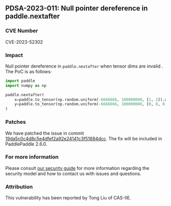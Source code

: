 ## PDSA-2023-011: Null pointer dereference in paddle.nextafter

### CVE Number

CVE-2023-52302

### Impact

Null pointer dereference in `paddle.nextafter` when tensor dims are invalid . The PoC is as follows:

```python
import paddle
import numpy as np

paddle.nextafter(
    x=paddle.to_tensor(np.random.uniform(-6666666, 100000000, [1, 2]).astype(np.float32)),
    y=paddle.to_tensor(np.random.uniform(-6666666, 100000000, [0, 0, 0, 0, 0]).astype(np.float32))
)
```

### Patches

We have patched the issue in commit [19da5c0c4d8c5e4dfef2a92e24141c3f51884dcc](https://github.com/PaddlePaddle/Paddle/commit/19da5c0c4d8c5e4dfef2a92e24141c3f51884dcc).
The fix will be included in PaddlePaddle 2.6.0.

### For more information

Please consult [our security guide](../../SECURITY.md) for more information regarding the security model and how to contact us with issues and questions.

### Attribution

This vulnerability has been reported by Tong Liu of CAS-IIE.
